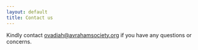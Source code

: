 ```yaml
---
layout: default
title: Contact us
---
```


Kindly contact ovadiah@avrahamsociety.org if you have any questions or concerns. 